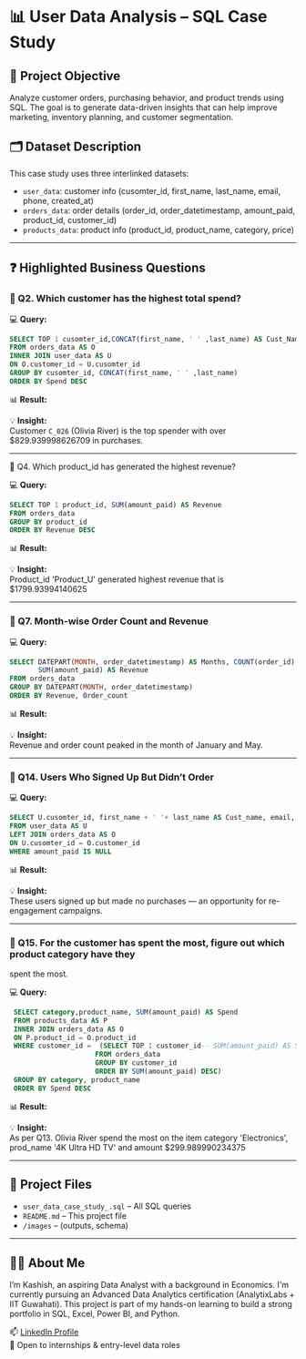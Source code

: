 
# 📊 User Data Analysis – SQL Case Study

## 📌 Project Objective
Analyze customer orders, purchasing behavior, and product trends using SQL. The goal is to generate data-driven insights that can help improve marketing, inventory planning, and customer segmentation.

## 🗂️ Dataset Description
This case study uses three interlinked datasets:
- `user_data`: customer info (cusomter_id, first_name, last_name, email, phone, created_at)
- `orders_data`: order details (order_id, order_datetimestamp, amount_paid, product_id, customer_id)
- `products_data`: product info (product_id, product_name, category, price)

---

## ❓ Highlighted Business Questions

### 🔹 Q2. Which customer has the highest total spend?

💻 **Query:**
```sql
SELECT TOP 1 cusomter_id,CONCAT(first_name, ' ' ,last_name) AS Cust_Name ,SUM(amount_paid) AS Spend
FROM orders_data AS O
INNER JOIN user_data AS U
ON O.customer_id = U.cusomter_id
GROUP BY cusomter_id, CONCAT(first_name, ' ' ,last_name)
ORDER BY Spend DESC
```

📊 **Result:**


💡 **Insight:**  
Customer `C_026` (Olivia River) is the top spender with over $829.939998626709 in purchases.

---

🔹 Q4. Which product_id has generated the highest revenue?

💻 **Query:**
```sql
SELECT TOP 1 product_id, SUM(amount_paid) AS Revenue
FROM orders_data
GROUP BY product_id
ORDER BY Revenue DESC
```

📊 **Result:**


💡 **Insight:**  
Product_id 'Product_U' generated highest revenue that is $1799.93994140625

---

### 🔹 Q7. Month-wise Order Count and Revenue

💻 **Query:**
```sql
SELECT DATEPART(MONTH, order_datetimestamp) AS Months, COUNT(order_id) AS Order_count,
       SUM(amount_paid) AS Revenue
FROM orders_data
GROUP BY DATEPART(MONTH, order_datetimestamp)
ORDER BY Revenue, Order_count
```

📊 **Result:**


💡 **Insight:**  
Revenue and order count peaked in the month of January and May.

---

### 🔹 Q14. Users Who Signed Up But Didn’t Order

💻 **Query:**
```sql
SELECT U.cusomter_id, first_name + ' '+ last_name AS Cust_name, email, phone
FROM user_data AS U
LEFT JOIN orders_data AS O
ON U.cusomter_id = O.customer_id
WHERE amount_paid IS NULL
```

📊 **Result:**


💡 **Insight:**  
These users signed up but made no purchases — an opportunity for re-engagement campaigns.

---

### 🔹 Q15. For the customer has spent the most, figure out which product category have they 
 spent the most.

💻 **Query:**
```sql
 SELECT category,product_name, SUM(amount_paid) AS Spend
 FROM products_data AS P
 INNER JOIN orders_data AS O
 ON P.product_id = O.product_id
 WHERE customer_id =  (SELECT TOP 1 customer_id-- SUM(amount_paid) AS Spend
                     FROM orders_data
                     GROUP BY customer_id
                     ORDER BY SUM(amount_paid) DESC)
 GROUP BY category, product_name
 ORDER BY Spend DESC
```

📊 **Result:**


💡 **Insight:**  
As per Q13. Olivia River spend the most on the item category 'Electronics', prod_name '4K Ultra HD TV' and amount $299.989990234375  

---

## 📁 Project Files
- `user_data_case_study_.sql` – All SQL queries
- `README.md` – This project file
- `/images` – (outputs, schema)

---

## 🙋‍♀️ About Me
I’m Kashish, an aspiring Data Analyst with a background in Economics. I'm currently pursuing an Advanced Data Analytics certification (AnalytixLabs + IIT Guwahati). This project is part of my hands-on learning to build a strong portfolio in SQL, Excel, Power BI, and Python.

📫 [LinkedIn Profile](www.linkedin.com/in/kashish-kwatra)  
💼 Open to internships & entry-level data roles
